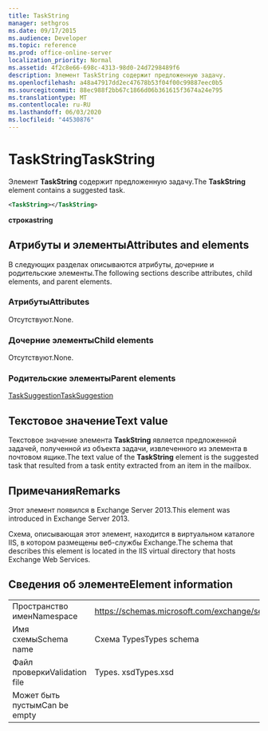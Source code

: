 ```yaml
---
title: TaskString
manager: sethgros
ms.date: 09/17/2015
ms.audience: Developer
ms.topic: reference
ms.prod: office-online-server
localization_priority: Normal
ms.assetid: 4f2c8e66-698c-4313-98d0-24d7298489f6
description: Элемент TaskString содержит предложенную задачу.
ms.openlocfilehash: a48a47917dd2ec47678b53f04f00c99887eec0b5
ms.sourcegitcommit: 88ec988f2bb67c1866d06b361615f3674a24e795
ms.translationtype: MT
ms.contentlocale: ru-RU
ms.lasthandoff: 06/03/2020
ms.locfileid: "44530876"
---
```

# <a name="taskstring"></a><span data-ttu-id="d0e28-103">TaskString</span><span class="sxs-lookup"><span data-stu-id="d0e28-103">TaskString</span></span>

<span data-ttu-id="d0e28-104">Элемент **TaskString** содержит предложенную задачу.</span><span class="sxs-lookup"><span data-stu-id="d0e28-104">The **TaskString** element contains a suggested task.</span></span> 
  
```XML
<TaskString></TaskString>
```

<span data-ttu-id="d0e28-105">**строка**</span><span class="sxs-lookup"><span data-stu-id="d0e28-105">**string**</span></span>

## <a name="attributes-and-elements"></a><span data-ttu-id="d0e28-106">Атрибуты и элементы</span><span class="sxs-lookup"><span data-stu-id="d0e28-106">Attributes and elements</span></span>

<span data-ttu-id="d0e28-107">В следующих разделах описываются атрибуты, дочерние и родительские элементы.</span><span class="sxs-lookup"><span data-stu-id="d0e28-107">The following sections describe attributes, child elements, and parent elements.</span></span>
  
### <a name="attributes"></a><span data-ttu-id="d0e28-108">Атрибуты</span><span class="sxs-lookup"><span data-stu-id="d0e28-108">Attributes</span></span>

<span data-ttu-id="d0e28-109">Отсутствуют.</span><span class="sxs-lookup"><span data-stu-id="d0e28-109">None.</span></span>
  
### <a name="child-elements"></a><span data-ttu-id="d0e28-110">Дочерние элементы</span><span class="sxs-lookup"><span data-stu-id="d0e28-110">Child elements</span></span>

<span data-ttu-id="d0e28-111">Отсутствуют.</span><span class="sxs-lookup"><span data-stu-id="d0e28-111">None.</span></span>
  
### <a name="parent-elements"></a><span data-ttu-id="d0e28-112">Родительские элементы</span><span class="sxs-lookup"><span data-stu-id="d0e28-112">Parent elements</span></span>

[<span data-ttu-id="d0e28-113">TaskSuggestion</span><span class="sxs-lookup"><span data-stu-id="d0e28-113">TaskSuggestion</span></span>](tasksuggestion.md)
  
## <a name="text-value"></a><span data-ttu-id="d0e28-114">Текстовое значение</span><span class="sxs-lookup"><span data-stu-id="d0e28-114">Text value</span></span>

<span data-ttu-id="d0e28-115">Текстовое значение элемента **TaskString** является предложенной задачей, полученной из объекта задачи, извлеченного из элемента в почтовом ящике.</span><span class="sxs-lookup"><span data-stu-id="d0e28-115">The text value of the **TaskString** element is the suggested task that resulted from a task entity extracted from an item in the mailbox.</span></span> 
  
## <a name="remarks"></a><span data-ttu-id="d0e28-116">Примечания</span><span class="sxs-lookup"><span data-stu-id="d0e28-116">Remarks</span></span>

<span data-ttu-id="d0e28-117">Этот элемент появился в Exchange Server 2013.</span><span class="sxs-lookup"><span data-stu-id="d0e28-117">This element was introduced in Exchange Server 2013.</span></span>
  
<span data-ttu-id="d0e28-118">Схема, описывающая этот элемент, находится в виртуальном каталоге IIS, в котором размещены веб-службы Exchange.</span><span class="sxs-lookup"><span data-stu-id="d0e28-118">The schema that describes this element is located in the IIS virtual directory that hosts Exchange Web Services.</span></span>
  
## <a name="element-information"></a><span data-ttu-id="d0e28-119">Сведения об элементе</span><span class="sxs-lookup"><span data-stu-id="d0e28-119">Element information</span></span>

|||
|:-----|:-----|
|<span data-ttu-id="d0e28-120">Пространство имен</span><span class="sxs-lookup"><span data-stu-id="d0e28-120">Namespace</span></span>  <br/> |https://schemas.microsoft.com/exchange/services/2006/types  <br/> |
|<span data-ttu-id="d0e28-121">Имя схемы</span><span class="sxs-lookup"><span data-stu-id="d0e28-121">Schema name</span></span>  <br/> |<span data-ttu-id="d0e28-122">Схема Types</span><span class="sxs-lookup"><span data-stu-id="d0e28-122">Types schema</span></span>  <br/> |
|<span data-ttu-id="d0e28-123">Файл проверки</span><span class="sxs-lookup"><span data-stu-id="d0e28-123">Validation file</span></span>  <br/> |<span data-ttu-id="d0e28-124">Types. xsd</span><span class="sxs-lookup"><span data-stu-id="d0e28-124">Types.xsd</span></span>  <br/> |
|<span data-ttu-id="d0e28-125">Может быть пустым</span><span class="sxs-lookup"><span data-stu-id="d0e28-125">Can be empty</span></span>  <br/> ||
   

